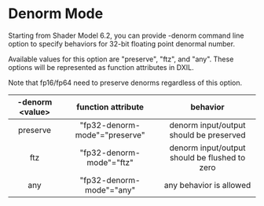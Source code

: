 # Denorm Mode

Starting from Shader Model 6.2, you can provide -denorm command line option to specify behaviors for 32-bit floating point denormal number.

Available values for this option are "preserve", "ftz", and "any". These options will be represented as function attributes in DXIL.

Note that fp16/fp64 need to preserve denorms regardless of this option.

| -denorm \<value\>    | function attribute          | behavior                                      |
| :------------------: |:---------------------------:| :-------------------------------------------: |
| preserve             |"fp32-denorm-mode"="preserve"| denorm input/output should be preserved       |
| ftz                  |"fp32-denorm-mode"="ftz"     | denorm input/output should be flushed to zero |
| any                  |"fp32-denorm-mode"="any"     | any behavior is allowed                       |


